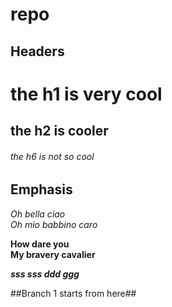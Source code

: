 # repo

## Headers

# the h1 is very cool
## the h2 is cooler 
###### the h6 is not so cool

## Emphasis

*Oh bella ciao*  
_Oh mio babbino caro_

**How dare you**  
__My bravery cavalier__

_**sss sss ddd ggg**_

##Branch 1 starts from here##
